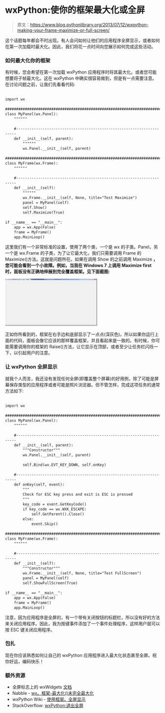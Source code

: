 # wxPython:使你的框架最大化或全屏

> 原文：<https://www.blog.pythonlibrary.org/2013/07/12/wxpython-making-your-frame-maximize-or-full-screen/>

这个话题每年都会不时出现。有人会问如何让他们的应用程序全屏显示，或者如何在第一次加载时最大化。因此，我们将花一点时间向您展示如何完成这些活动。

### 如何最大化你的框架

有时候，您会希望在第一次加载 wxPython 应用程序时将其最大化。或者您可能想要将子帧最大化。这在 wxPython 中确实很容易做到，但是有一点需要注意。在讨论问题之前，让我们先看看代码:

```

import wx

########################################################################
class MyPanel(wx.Panel):
    """"""

    #----------------------------------------------------------------------
    def __init__(self, parent):
        """"""
        wx.Panel.__init__(self, parent)

########################################################################
class MyFrame(wx.Frame):
    """"""

    #----------------------------------------------------------------------
    def __init__(self):
        """"""
        wx.Frame.__init__(self, None, title="Test Maximize")
        panel = MyPanel(self)
        self.Show()
        self.Maximize(True)

if __name__ == "__main__":
    app = wx.App(False)
    frame = MyFrame()
    app.MainLoop()

```

这里我们有一个非常标准的设置，使用了两个类，一个是 wx 的子类。Panel，另一个是 wx.Frame 的子类，为了让它最大化，我们只需要调用 Frame 的 Maximize()方法。这就是问题所在。如果在调用 Show 的之前调用 Maximize **，您可能会看到一个小故障。例如，当我在 Windows 7 上调用 Maximize first 时，面板没有正确地伸展到完全覆盖框架。见下面截图:**

[![wxMaxGlitch](img/1d1bb9fe4e65a730bc0465cecbf01b07.png)](https://www.blog.pythonlibrary.org/wp-content/uploads/2013/07/wxMaxGlitch.png)

正如你所看到的，框架在右手边和底部显示了一点点(深灰色)。所以如果你运行上面的代码，面板会像它应该的那样覆盖框架，并且看起来是一致的。有时候，你可能需要调用你的框架的 Raise()方法，让它显示在顶部，或者至少让任务栏闪烁一下，以引起用户的注意。

### 让 wxPython 全屏显示

就我个人而言，我还没有发现任何全屏(即覆盖整个屏幕)的好用例，除了可能是屏幕保存类型的应用程序或者可能是照片浏览器。但不管怎样，完成这项任务的通常方法如下:

```

import wx

########################################################################
class MyPanel(wx.Panel):
    """"""

    #----------------------------------------------------------------------
    def __init__(self, parent):
        """Constructor"""
        wx.Panel.__init__(self, parent)

        self.Bind(wx.EVT_KEY_DOWN, self.onKey)

    #----------------------------------------------------------------------
    def onKey(self, event):
        """
        Check for ESC key press and exit is ESC is pressed
        """
        key_code = event.GetKeyCode()
        if key_code == wx.WXK_ESCAPE:
            self.GetParent().Close()
        else:
            event.Skip()

########################################################################
class MyFrame(wx.Frame):
    """"""

    #----------------------------------------------------------------------
    def __init__(self):
        """Constructor"""
        wx.Frame.__init__(self, None, title="Test FullScreen")
        panel = MyPanel(self)
        self.ShowFullScreen(True)

if __name__ == "__main__":
    app = wx.App(False)
    frame = MyFrame()
    app.MainLoop()

```

注意，因为应用程序是全屏的，有一个带有关闭按钮的标题栏，所以没有好的方法来关闭应用程序。因此，我为按键事件添加了一个事件处理程序，这样用户就可以按 ESC 键关闭应用程序。

### 包扎

现在你应该熟悉如何让自己的 wxPython 应用程序进入最大化状态甚至全屏。祝你好运，编码快乐！

### 额外资源

*   全屏标志上的 wxWidgets [文档](http://docs.wxwidgets.org/stable/wx_wxtoplevelwindow.html#wxtoplevelwindowshowfullscreen)
*   Nabble - [wx。框架-最大化()未完全最大化](http://wxpython-users.1045709.n5.nabble.com/wx-Frame-Maximize-not-maximizing-completely-td2363511.html)
*   wxPython Wiki - [使用框架。全屏显示](http://wiki.wxpython.org/Using%20Frame.ShowFullScreen)
*   StackOverflow: [wxPython:退出全屏](http://stackoverflow.com/questions/6573444/wxpython-exit-fullscreen)